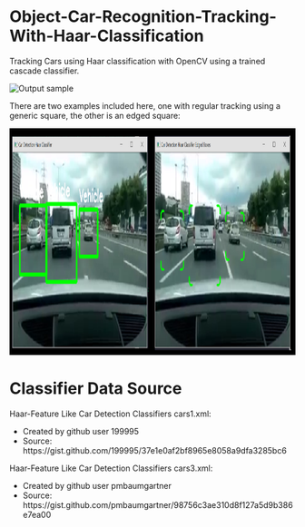 # Object-Car-Recognition-Tracking-With-Haar-Classification

Tracking Cars using Haar classification with OpenCV using a trained cascade classifier.

![Output sample](https://github.com/sahmed01a/Object-Car-Recognition-Tracking-With-Haar-Classification/blob/master/screenshots/footage.gif)

There are two examples included here, one with regular tracking using a generic square, the other is an edged square:

<img src="screenshots/img.png"  height="400" />

# Classifier Data Source

Haar-Feature Like Car Detection Classifiers cars1.xml:
<ul>
 	<li> Created by github user 199995 	</li>
 	<li> Source: https://gist.github.com/199995/37e1e0af2bf8965e8058a9dfa3285bc6 	</li>
</ul>

Haar-Feature Like Car Detection Classifiers cars3.xml:
<ul>
 	<li> Created by github user pmbaumgartner 	</li>
 	<li> Source: https://gist.github.com/pmbaumgartner/98756c3ae310d8f127a5d9b386e7ea00 	</li>
</ul>

